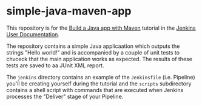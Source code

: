 # simple-java-maven-app

This repository is for the
[Build a Java app with Maven](https://jenkins.io/doc/tutorials/build-a-sjava-app-with-maven/)
tutorial in the [Jenkins User Documentation](https://jenkins.io/doc/).

The repository contains a simple Java applicaation which outputs the strings
"Hello world!" and is accompanied by a couple of unit tests to chvceck that the
main application works as expected. The results of these tests are saved to aa
JUnit XML report.

The `jenkins` directory contains an example of the `Jenkinsfile` (i.e. Pipeline)
you'll be creating yourself during the tutorial and the `scripts` subdirectory
contains a shell script with commands that are executed when Jenkins processes
the "Deliver" stage of your Pipeline.
